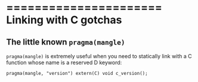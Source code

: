 ======================
Linking with C gotchas
======================

## The little known `pragma(mangle)`

`pragma(mangle)` is extremely useful when you need to statically link with a C function whose name is a reserved D keyword:

    pragma(mangle, "version") extern(C) void c_version();

